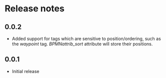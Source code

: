 # Release notes

## 0.0.2

- Added support for tags which are sensitive to position/ordering, such as the *waypoint* tag. *BPMNattrib_sort* attribute will store their positions.
 
## 0.0.1

- Initial release